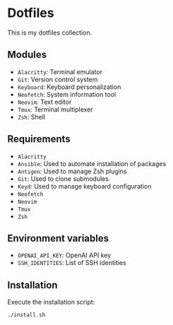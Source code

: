 # Dotfiles

This is my dotfiles collection.

## Modules

- `Alacritty`: Terminal emulator
- `Git`: Version control system
- `Keyboard`: Keyboard personalization
- `Neofetch`: System information tool
- `Neovim`: Text editor
- `Tmux`: Terminal multiplexer
- `Zsh`: Shell

## Requirements

- `Alacritty`
- `Ansible`: Used to automate installation of packages
- `Antigen`: Used to manage Zsh plugins
- `Git`: Used to clone submodules
- `Keyd`: Used to manage keyboard configuration
- `Neofetch`
- `Neovim`
- `Tmux`
- `Zsh`

## Environment variables

- `OPENAI_API_KEY`: OpenAI API key
- `SSH_IDENTITIES`: List of SSH identities

## Installation

Execute the installation script:

```sh
./install.sh
```
